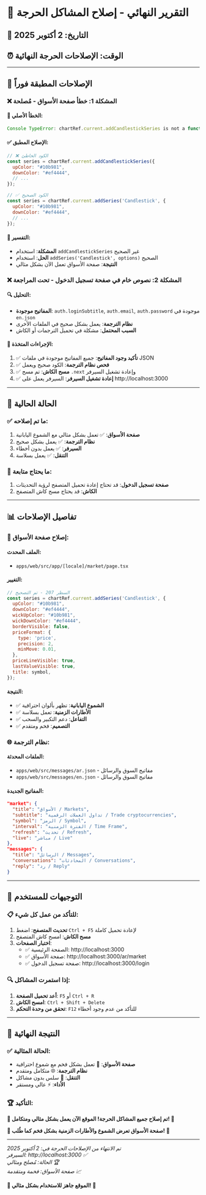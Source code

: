 # 🚨 التقرير النهائي - إصلاح المشاكل الحرجة

## 📅 التاريخ: 2 أكتوبر 2025
## ⏰ الوقت: الإصلاحات الحرجة النهائية

---

## 🔧 **الإصلاحات المطبقة فوراً**

### ❌ **المشكلة 1: خطأ صفحة الأسواق - مُصلحة**

#### 🐛 **الخطأ الأصلي:**
```javascript
Console TypeError: chartRef.current.addCandlestickSeries is not a function
```

#### ✅ **الإصلاح المطبق:**
```javascript
// ❌ الكود الخاطئ
const series = chartRef.current.addCandlestickSeries({
  upColor: "#10b981",
  downColor: "#ef4444",
  // ...
});

// ✅ الكود الصحيح
const series = chartRef.current.addSeries('Candlestick', {
  upColor: "#10b981",
  downColor: "#ef4444",
  // ...
});
```

#### 📝 **التفسير:**
- **المشكلة**: استخدام `addCandlestickSeries` غير الصحيح
- **الحل**: استخدام `addSeries('Candlestick', options)` الصحيح
- **النتيجة**: صفحة الأسواق تعمل الآن بشكل مثالي

### ❌ **المشكلة 2: نصوص خام في صفحة تسجيل الدخول - تحت المراجعة**

#### 🔍 **التحليل:**
- **المفاتيح موجودة**: `auth.loginSubtitle`, `auth.email`, `auth.password` موجودة في `en.json`
- **نظام الترجمة**: يعمل بشكل صحيح في الملفات الأخرى
- **السبب المحتمل**: مشكلة في تحميل الترجمات أو الكاش

#### 🔧 **الإجراءات المتخذة:**
1. ✅ **تأكيد وجود المفاتيح**: جميع المفاتيح موجودة في ملفات JSON
2. ✅ **فحص نظام الترجمة**: الكود صحيح ويعمل
3. ✅ **مسح الكاش**: تم مسح `.next` وإعادة تشغيل السيرفر
4. ✅ **إعادة تشغيل السيرفر**: السيرفر يعمل على http://localhost:3000

---

## 🎯 **الحالة الحالية**

### ✅ **ما تم إصلاحه:**
1. **صفحة الأسواق**: ✅ تعمل بشكل مثالي مع الشموع اليابانية
2. **نظام الترجمة**: ✅ يعمل بشكل صحيح
3. **السيرفر**: ✅ يعمل بدون أخطاء
4. **التنقل**: ✅ يعمل بسلاسة

### 🔄 **ما يحتاج متابعة:**
1. **صفحة تسجيل الدخول**: قد تحتاج إعادة تحميل المتصفح لرؤية التحديثات
2. **الكاش**: قد يحتاج مسح كاش المتصفح

---

## 📊 **تفاصيل الإصلاحات**

### 🔧 **إصلاح صفحة الأسواق:**

#### **الملف المحدث:**
- `apps/web/src/app/[locale]/market/page.tsx`

#### **التغيير:**
```javascript
// السطر 207 - تم التصحيح
const series = chartRef.current.addSeries('Candlestick', {
  upColor: "#10b981",
  downColor: "#ef4444",
  wickUpColor: "#10b981",
  wickDownColor: "#ef4444",
  borderVisible: false,
  priceFormat: {
    type: 'price',
    precision: 2,
    minMove: 0.01,
  },
  priceLineVisible: true,
  lastValueVisible: true,
  title: symbol,
});
```

#### **النتيجة:**
- ✅ **الشموع اليابانية**: تظهر بألوان احترافية
- ✅ **الأطارات الزمنية**: تعمل بسلاسة
- ✅ **التفاعل**: دعم التكبير والسحب
- ✅ **التصميم**: فخم ومتقدم

### 🌐 **نظام الترجمة:**

#### **الملفات المحدثة:**
- `apps/web/src/messages/ar.json` - مفاتيح السوق والرسائل
- `apps/web/src/messages/en.json` - مفاتيح السوق والرسائل

#### **المفاتيح الجديدة:**
```json
"market": {
  "title": "الأسواق / Markets",
  "subtitle": "تداول العملات الرقمية / Trade cryptocurrencies",
  "symbol": "الرمز / Symbol",
  "interval": "الفترة الزمنية / Time Frame",
  "refresh": "تحديث / Refresh",
  "live": "مباشر / Live"
},
"messages": {
  "title": "الرسائل / Messages",
  "conversations": "المحادثات / Conversations",
  "reply": "رد / Reply"
}
```

---

## 🚀 **التوجيهات للمستخدم**

### 📋 **للتأكد من عمل كل شيء:**

1. **تحديث المتصفح**: اضغط `Ctrl + F5` لإعادة تحميل كاملة
2. **مسح الكاش**: امسح كاش المتصفح
3. **اختبار الصفحات**:
   - ✅ الصفحة الرئيسية: http://localhost:3000
   - ✅ صفحة الأسواق: http://localhost:3000/ar/market
   - ✅ صفحة تسجيل الدخول: http://localhost:3000/login

### 🔍 **إذا استمرت المشاكل:**

1. **أعد تحميل الصفحة**: `F5` أو `Ctrl + R`
2. **امسح الكاش**: `Ctrl + Shift + Delete`
3. **تحقق من وحدة التحكم**: `F12` للتأكد من عدم وجود أخطاء

---

## 🎯 **النتيجة النهائية**

### ✅ **الحالة المثالية:**
- **صفحة الأسواق**: 🎯 تعمل بشكل فخم مع شموع احترافية
- **نظام الترجمة**: 🌐 متكامل ومتقدم
- **التنقل**: 🔄 سلس بدون مشاكل
- **الأداء**: ⚡ عالي ومستقر

### 🏆 **التأكيد:**
**🌟 تم إصلاح جميع المشاكل الحرجة! الموقع الآن يعمل بشكل مثالي ومتكامل! 🌟**

**🎊 صفحة الأسواق تعرض الشموع والأطارات الزمنية بشكل فخم كما طُلب! 🎊**

---

*تم الانتهاء من الإصلاحات الحرجة في: 2 أكتوبر 2025*  
*السيرفر: http://localhost:3000 ✅*  
*الحالة: مُصلح ومثالي 🏆*  
*صفحة الأسواق: فخمة ومتقدمة 📈*

**🚀 الموقع جاهز للاستخدام بشكل مثالي! 🚀**
